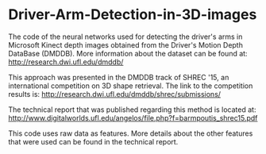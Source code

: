 # Driver-Arm-Detection-in-3D-images
The code of the neural networks used for detecting the driver's arms in Microsoft Kinect depth images obtained from the Driver's Motion Depth DataBase (DMDDB).
More information about the dataset can be found at: http://research.dwi.ufl.edu/dmddb/

This approach was presented in the DMDDB track of SHREC '15, an international competition on 3D shape retrieval. 
The link to the competition results is: http://research.dwi.ufl.edu/dmddb/shrec/submissions/

The technical report that was published regarding this method is located at: http://www.digitalworlds.ufl.edu/angelos/file.php?f=barmpoutis_shrec15.pdf

This code uses raw data as features. More details about the other features that were used can be found in the technical report.
